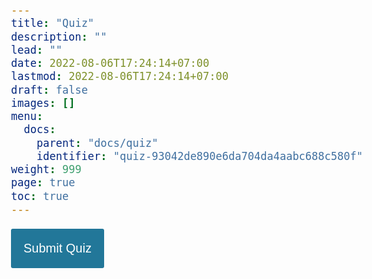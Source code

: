 ```yaml
---
title: "Quiz"
description: ""
lead: ""
date: 2022-08-06T17:24:14+07:00
lastmod: 2022-08-06T17:24:14+07:00
draft: false
images: []
menu:
  docs:
    parent: "docs/quiz"
    identifier: "quiz-93042de890e6da704da4aabc688c580f"
weight: 999
page: true
toc: true
---
```


<div id="quiz"></div>
<button id="submit">Submit Quiz</button>
<div id="results"></div>

<style>
body{
	font-size: 20px;
	font-family: sans-serif;
	color: #333;
}
.question{
	font-weight: 600;
}
.answers {
  margin-bottom: 20px;
}
.answers label{
  display: block;
}
#submit{
	font-family: sans-serif;
	font-size: 20px;
	background-color: #279;
	color: #fff;
	border: 0px;
	border-radius: 3px;
	padding: 20px;
	cursor: pointer;
	margin-bottom: 20px;
}
#submit:hover{
	background-color: #38a;
}
</style>

<script>

  (function(){
  function buildQuiz(){
    // variable to store the HTML output
    const output = [];

    // for each question...
    myQuestions.forEach(
      (currentQuestion, questionNumber) => {

        // variable to store the list of possible answers
        const answers = [];

        // and for each available answer...
        for(letter in currentQuestion.answers){

          // ...add an HTML radio button
          answers.push(
            `<label>
              <input type="radio" name="question${questionNumber}" value="${letter}">
              ${letter} :
              ${currentQuestion.answers[letter]}
            </label>`
          );
        }

        // add this question and its answers to the output
        output.push(
          `<div class="question"> ${currentQuestion.question} </div>
          <div class="answers"> ${answers.join('')} </div>`
        );
      }
    );

    // finally combine our output list into one string of HTML and put it on the page
    quizContainer.innerHTML = output.join('');
  }

  function showResults(){

    // gather answer containers from our quiz
    const answerContainers = quizContainer.querySelectorAll('.answers');

    // keep track of user's answers
    let numCorrect = 0;

    // for each question...
    myQuestions.forEach( (currentQuestion, questionNumber) => {

      // find selected answer
      const answerContainer = answerContainers[questionNumber];
      const selector = `input[name=question${questionNumber}]:checked`;
      const userAnswer = (answerContainer.querySelector(selector) || {}).value;

      // if answer is correct
      if(userAnswer === currentQuestion.correctAnswer){
        // add to the number of correct answers
        numCorrect++;

        // color the answers green
        answerContainers[questionNumber].style.color = 'lightgreen';
      }
      // if answer is wrong or blank
      else{
        // color the answers red
        answerContainers[questionNumber].style.color = 'red';
      }
    });

    // show number of correct answers out of total
    resultsContainer.innerHTML = `${numCorrect} out of ${myQuestions.length}`;
  }

  const quizContainer = document.getElementById('quiz');
  const resultsContainer = document.getElementById('results');
  const submitButton = document.getElementById('submit');
  const myQuestions = [
    {
      question: "ใครคือคน?",
      answers: {
        a: "หมาแมว ไม่มี",
        b: "ไก่กา หามี",
        c: "กุ้งแก้ว ก้ามใหญ่"
      },
      correctAnswer: "c"
    },
    {
      question: "สมการใดถูกต้อง $ \\frac{1}{3}+x^2 +I_1^2 $",
      answers: {
        a: "$ 9x + 10 x^2 $",
        b: "$ 9x - 10 x_1^2 $",
        c: "$ 9x + 10 i_3^2 $"
      },
      correctAnswer: "c"
    },
    {
      question: "Which tool can you use to ensure code quality?",
      answers: {
        a: "Angular",
        b: "jQuery",
        c: "RequireJS",
        d: "ESLint"
      },
      correctAnswer: "d"
    }
  ];

  // Kick things off
  buildQuiz();

  // Event listeners
  submitButton.addEventListener('click', showResults);
})();

</script>